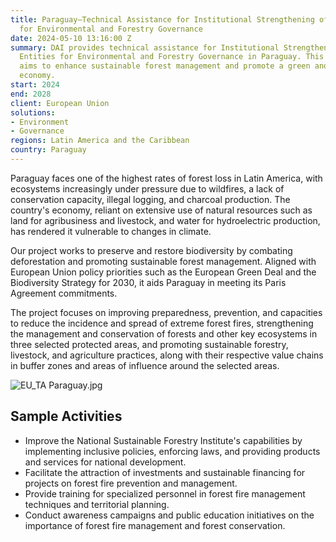 ```yaml
---
title: Paraguay—Technical Assistance for Institutional Strengthening of National Entities
  for Environmental and Forestry Governance
date: 2024-05-10 13:16:00 Z
summary: DAI provides technical assistance for Institutional Strengthening of National
  Entities for Environmental and Forestry Governance in Paraguay. This initiative
  aims to enhance sustainable forest management and promote a green and resilient
  economy.
start: 2024
end: 2028
client: European Union
solutions:
- Environment
- Governance
regions: Latin America and the Caribbean
country: Paraguay
---
```


Paraguay faces one of the highest rates of forest loss in Latin America, with ecosystems increasingly under pressure due to wildfires, a lack of conservation capacity, illegal logging, and charcoal production. The country's economy, reliant on extensive use of natural resources such as land for agribusiness and livestock, and water for hydroelectric production, has rendered it vulnerable to changes in climate.

Our project works to preserve and restore biodiversity by combating deforestation and promoting sustainable forest management. Aligned with European Union policy priorities such as the European Green Deal and the Biodiversity Strategy for 2030, it aids Paraguay in meeting its Paris Agreement commitments.

The project focuses on improving preparedness, prevention, and capacities to reduce the incidence and spread of extreme forest fires, strengthening the management and conservation of forests and other key ecosystems in three selected protected areas, and promoting sustainable forestry, livestock, and agriculture practices, along with their respective value chains in buffer zones and areas of influence around the selected areas.

![EU_TA Paraguay.jpg](/uploads/EU_TA%20Paraguay.jpg)

## Sample Activities 

* Improve the National Sustainable Forestry Institute's capabilities by implementing inclusive policies, enforcing laws, and providing products and services for national development.
* Facilitate the attraction of investments and sustainable financing for projects on forest fire prevention and management.
* Provide training for specialized personnel in forest fire management techniques and territorial planning.
* Conduct awareness campaigns and public education initiatives on the importance of forest fire management and forest conservation.
